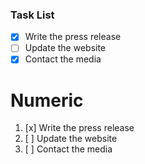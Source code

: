 ### Task List

*   [x] Write the press release
*   [ ] Update the website
*   [x] Contact the media

# Numeric

1.  [x] Write the press release
2.  [ ] Update the website
3.  [ ] Contact the media
